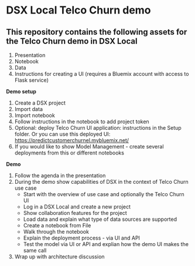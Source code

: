 # DSX Local Telco Churn demo

## This repository contains the following assets for the Telco Churn demo in DSX Local
1. Presentation
2. Notebook
3. Data
4. Instructions for creating a UI (requires a Bluemix account with access to Flask service)

**Demo setup**
1. Create a DSX project
2. Import data
3. Import notebook
4. Follow instructions in the notebook to add project token
5. Optional: deploy Telco Churn UI application: instructions in the Setup folder. Or you can use this deployed UI: https://predictcustomerchurnel.mybluemix.net/
6. If you would like to show Model Management - create several deployments from this or different notebooks

**Demo**
1. Follow the agenda in the presentation
2. During the demo show capabilities of DSX in the context of Telco Churn use case
   * Start with the overview of use case and optionally the Telco Churn UI
   * Log in a DSX Local and create a new project
   * Show collaboration features for the project
   * Load data and explain what type of data sources are supported
   * Create a notebook from File
   * Walk through the notebook
   * Explain the deployment process - via UI and API
   * Test the model via UI or API and explian how the demo UI makes the same call
3. Wrap up with architecture discussion 
 
